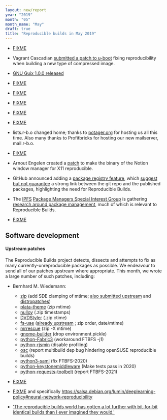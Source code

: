 ```yaml
---
layout: new/report
year: "2019"
month: "05"
month_name: "May"
draft: true
title: "Reproducible builds in May 2019"
---
```


* [FIXME](https://salsa.debian.org/salsa-ci-team/pipeline/merge_requests/74)

* Vagrant Cascadian [submitted a patch to u-boot](https://patchwork.ozlabs.org/patch/1093969/) fixing reproducibility when building a new type of compressed image.

* [GNU Guix 1.0.0 released](https://www.gnu.org/software/guix/blog/2019/gnu-guix-1.0.0-released/)

* [FIXME](https://www.wired.com/story/barium-supply-chain-hackers/)

* [FIXME](https://twitter.com/bengerman13/status/1124782596582518784)

* [FIXME](https://developer.mozilla.org/en-US/docs/Mozilla/Add-ons/AMO/Policy/Reviews-2019-05)

* [FIXME](https://www.youtube.com/watch?v=wRHi8Ui5vWA)

* [FIXME](https://summerofcode.withgoogle.com/projects/#5992608243908608)

* lists.r-b.o changed home; thanks to [potager.org](https://potager.org/) for hosting us all this time. Also many thanks to Profitbricks for hosting our new mailserver, mail.r-b.o.

* [FIXME](https://opensource.googleblog.com/2019/04/google-open-source-peer-bonus-winners.html)

* Arnout Engelen created a [patch](https://github.com/raboof/notion/pull/100) to make the binary of the Notion window manager for X11 reproducible.

* GitHub announced adding a [package registry feature](https://github.com/features/package-registry), which [suggest but not guarantee](https://github.com/ipfs/package-managers/issues/55) a strong link between the git repo and the published packages, highlighting the need for Reproducible Builds.

* The [IPFS](https://ipfs.io) [Package Managers Special Interest Group](https://github.com/ipfs/package-managers#readme) is gathering [research around package management](https://github.com/ipfs/package-managers/issues/56), much of which is relevant to Reproducible Builds.

* [FIXME](https://twitter.com/sublimino/status/1130778400761831424)

## Software development

#### Upstream patches

The Reproducible Builds project detects, dissects and attempts to fix as many currently-unreproducible packages as possible. We endeavour to send all of our patches upstream where appropriate. This month, we wrote a large number of such patches, including:

* Bernhard M. Wiedemann:
    * [zip](https://build.opensuse.org/request/show/700402) (add SDE clamping of mtime; [also submitted upstream](https://sourceforge.net/p/infozip/patches/25/) and [distropatches](https://github.com/distropatches/zip/commits/opensuse))
    * [plata-theme](https://gitlab.com/tista500/plata-theme/merge_requests/3) (zip mtime)
    * [nulloy](https://github.com/nulloy/nulloy/pull/149) (.zip timestamps)
    * [DVDStyler](https://sourceforge.net/p/dvdstyler/DVDStyler/merge-requests/1/) (.zip ctime)
    * [fs-uae](https://build.opensuse.org/request/show/701063) ([already upstream](https://github.com/FrodeSolheim/fs-uae/pull/182) ; zip order, date/mtime)
    * [mrrescue](https://build.opensuse.org/request/show/701742) (zip -X mtime)
    * [gnome-builder](https://build.opensuse.org/request/show/701094) (drop environment.pickle)
    * [python-Fabric3](https://build.opensuse.org/request/show/702815) (workaround FTBFS -j1)
    * [python-rjsmin](https://build.opensuse.org/request/show/703832) (disable profiling)
    * [osc](https://github.com/openSUSE/osc/issues/547) (report multibuild dep bug hindering openSUSE reproducible builds)
    * [python3-saml](https://github.com/onelogin/python3-saml/pull/140) (fix FTBFS-2020)
    * [python-keystonemiddleware](https://review.opendev.org/657780) (Make tests pass in 2020)
    * [python-requests-toolbelt](https://github.com/requests/toolbelt/issues/270) (report FTBFS-2021)

* [FIXME](https://lists.debian.org/7ba5a9c7-a58e-e173-a99b-28f1dfc3deae@cohens.org.il)

* [FIXME](https://salsa.debian.org/lumin/deeplearning-policy) and specifically https://salsa.debian.org/lumin/deeplearning-policy#neural-network-reproducibility

* ['The reproducible builds world has gotten a lot further with bit-for-bit identical builds than I ever imagined they would.'](https://lists.debian.org/debian-devel/2019/05/msg00355.html)
